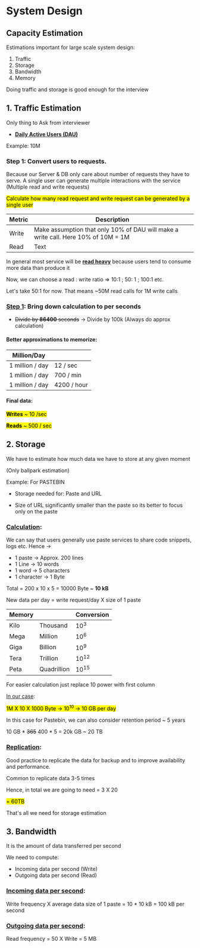 # System Design

## Capacity Estimation

Estimations important for large scale system design:

1) Traffic
2) Storage
3) Bandwidth
4) Memory

Doing traffic and storage is good enough for the interview

## 1. Traffic Estimation

Only thing to Ask from interviewer

-  <u>**Daily Active Users (DAU)**</u>

Example: 10M

### Step 1: Convert users to requests.

Because our Server & DB only care about number of requests they have to serve.
A single user can generate multiple interactions with the service (Multiple read and write requests)

<mark>Calculate how many read request and write request can be generated by a single user</mark>


| Metric | Description |
| ----------- | ----------- |
| Write | Make assumption that only 10% of DAU will make a write call. Here 10% of 10M = 1M |
| Read | Text |

In general most service will be <u>**read heavy**</u> because users tend to consume more data than produce it

Now, we can choose a read : write ratio => 10:1 ; 50: 1 ; 100:1 etc.

Let's take 50:1 for now. That means ~50M read calls for 1M write calls

### <u>Step 1</u>: Bring down calculation to per seconds

- ~~Divide by **86400** seconds~~ &rarr; Divide by 100k (Always do approx calculation)


#### Better approximations to memorize:

| Million/Day|  |
| ----------- | ----------- |
| 1 million / day | 12 / sec |
| 1 million / day | 700 / min |
| 1 million / day | 4200 / hour |

#### Final data:
<mark> **Writes** ~ 10 /sec </mark>

<mark> **Reads** ~ 500 / sec</mark>


## 2. Storage

We have to estimate how much data we have to store at any given moment

(Only ballpark estimation)

Example: For PASTEBIN

- Storage needed for: Paste and URL 

- Size of URL significantly smaller than the paste so its better to focus only on the paste

### <u>Calculation</u>:

We can say that users generally use paste services to share code snippets, logs etc. Hence &rarr;
- 1 paste &rarr; Approx. 200 lines
- 1 Line &rarr; 10 words
- 1 word &rarr; 5 characters
- 1 character &rarr; 1 Byte

Total = 200 x 10 x 5 = 10000 Byte ~ **10 kB**

New data per day = write request/day X size of 1 paste

| Memory|  | Conversion |
| ----------- | ----------- | ----------- |
| Kilo | Thousand | 10<sup>3</sup> |
| Mega | Million | 10<sup>6</sup> |
| Giga | Billion | 10<sup>9</sup> |
| Tera | Trillion | 10<sup>12</sup> |
| Peta | Quadrillion | 10<sup>15</sup> |

For easier calculation just replace 10 power with first column

<u>In our case</u>: 

<mark > 1M X 10 X 1000 Byte &rarr; 10<sup>10</sup> &rarr; 10 GB per day</mark>

In this case for Pastebin, we can also consider retention period ~ 5 years

10 GB * ~~365~~ 400 * 5 = 20k GB ~ 20 TB

### <u>Replication</u>:

Good practice to replicate the data for backup and to improve availability and performance.

Common to replicate data 3-5 times

Hence, in total we are going to need = 3 X 20 

<mark>= 60TB </mark>

That's all we need for storage estimation

## 3. Bandwidth

It is the amount of data transferred per second

We need to compute:

- Incoming data per second (Write)
- Outgoing data per second (Read)

### <u>Incoming data per second</u>:

Write frequency X average data size of 1 paste = 10 * 10 kB = 100 kB per second

### <u>Outgoing data per second</u>:

Read frequency = 50 X Write = 5 MB

















 